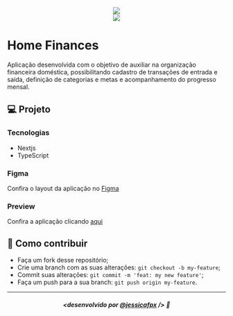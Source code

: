 <div align="center">
    <img src="https://github.com/jessicafpx/pergunta-ai-frontend/assets/57877004/71538ef2-a641-41ff-a386-f66689e853e2" />
</div>

<div align="center">
    <img src="https://github.com/jessicafpx/home-finances/assets/57877004/1e94b340-9efc-4279-81fc-33a7660892f2" />
</div>


# Home Finances
Aplicação desenvolvida com o objetivo de auxiliar na organização financeira doméstica, possibilitando cadastro de transações de entrada e saída, definição de categorias e metas e acompanhamento do progresso mensal.


## 💻 Projeto
### Tecnologias
- Nextjs
- TypeScript

### Figma
Confira o layout da aplicação no <a href="https://www.figma.com/file/4YgJXQL7RKdS1A5jdymwwy/Organizador-Financeiro?type=design&node-id=0%3A1&mode=design&t=dHwWxmQKn4uLJiKU-1">Figma</a>

### Preview
Confira a aplicação clicando <a href="https://home-finances.vercel.app/login">aqui</a>


## 🤔 Como contribuir

- Faça um fork desse repositório;
- Crie uma branch com as suas alterações: `git checkout -b my-feature`;
- Commit suas alterações: `git commit -m 'feat: my new feature'`;
- Faça um push para a sua branch: `git push origin my-feature`.

---

##### <p align="center"> <strong> <desenvolvido por <a href="https://github.com/jessicafpx"> @jessicafpx</a> /> </strong> 👋